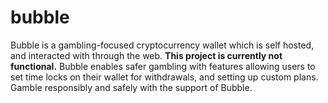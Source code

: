 # bubble
Bubble is a gambling-focused cryptocurrency wallet which is self hosted, and interacted with through the web. **This project is currently not functional.** Bubble enables safer gambling with features allowing users to set time locks on their wallet for withdrawals, and setting up custom plans. Gamble responsibly and safely with the support of Bubble.

